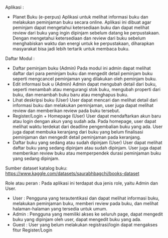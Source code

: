 Aplikasi	:
 - Planet Buku (e-perpus)
Aplikasi untuk melihat informasi buku dan melakukan peminjaman buku secara online. Aplikasi ini dibuat agar peminjam dapat mengetahui ketersediaan buku dan dapat melihat review dari buku yang ingin dipinjam sebelum datang ke perpustakaan. Dengan mengetahui ketersediaan dan review dari buku sebelum menghabiskan waktu dan energi untuk ke perpustakaan, diharapkan masyarakat bisa jadi lebih tertarik untuk membaca buku.

Daftar Modul	:
 - Daftar peminjam buku (Admin)
Pada modul ini admin dapat melihat daftar dari para peminjam buku dan mengedit detail peminjam buku seperti mengcancel peminjaman yang dilakukan oleh peminjam buku.
- Edit informasi buk u (Admin)
Admin dapat mengubah detail dari buku, seperti menambah atau mengurangi stok buku, mengubah properti dari buku, dan menambah buku baru atau menghapus buku.
- Lihat deskripsi buku (User)
User dapat mencari dan melihat detail dari informasi buku dan melakukan peminjaman, user juga dapat melihat review dan memberikan review pada buku tersebut.
- Register/Login + Homepage (User)
User dapat mendaftarkan akun baru atau login dengan akun yang sudah ada. Pada homepage, user dapat melihat waktu terdekat dari deadline pengembalian buku yang ada. User juga dapat membuka keranjang dari buku yang belum finalisasi peminjaman dan mengedit detail peminjaman pada keranjang.
- Daftar buku yang sedang atau sudah dipinjam (User)
User dapat melihat daftar buku yang sedang dipinjam atau sudah dipinjam. User juga dapat memberikan review buku atau memperpendek durasi peminjaman buku yang sedang dipinjam.

Sumber dataset katalog buku: 
https://www.kaggle.com/datasets/saurabhbagchi/books-dataset

Role atau peran : 
Pada aplikasi ini terdapat dua jenis role, yaitu Admin dan User.
- User : Pengguna yang terautentikasi dan dapat melihat informasi buku, melakukan peminjaman buku, memberi review pada buku, dan melihat halaman-halaman yang tersedia untuk umum.
- Admin : Pengguna yang memiliki akses ke seluruh page, dapat mengedit buku yang dipinjam oleh user, dapat mengedit buku yang ada.
- Guest : User yang belum melakukan registrasi/login dapat mengakses fitur Register/Login
